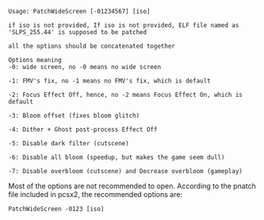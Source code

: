 
```
Usage: PatchWideScreen [-01234567] [iso]

if iso is not provided, If iso is not provided, ELF file named as 'SLPS_255.44' is supposed to be patched

all the options should be concatenated together

```

```
Options meaning
-0: wide screen, no -0 means no wide screen

-1: FMV's fix, no -1 means no FMV's fix, which is default

-2: Focus Effect Off, hence, no -2 means Focus Effect On, which is default

-3: Bloom offset (fixes bloom glitch)

-4: Dither + Ghost post-process Effect Off

-5: Disable dark filter (cutscene)

-6: Disable all bloom (speedup, but makes the game seem dull)

-7: Disable overbloom (cutscene) and Decrease overbloom (gameplay)
```

Most of the options are not recommended to open. According to the pnatch file included in pcsx2, the recommended options are:

`PatchWideScreen -0123 [iso]`